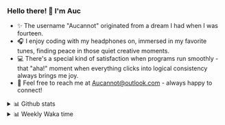 ### Hello there! 👋 I'm Auc

- ✨ The username "Aucannot" originated from a dream I had when I was fourteen.  
- 🎧 I enjoy coding with my headphones on, immersed in my favorite tunes, finding peace in those quiet creative moments.  
- 💻 There's a special kind of satisfaction when programs run smoothly - that "aha!" moment when everything clicks into logical consistency always brings me joy.
- 📧 Feel free to reach me at [Aucannot@outlook.com](mailto:Aucannot@outlook.com) - always happy to connect!

<details>
  <summary>📊 Github stats</summary>
  <div align="center">
    <img height="180em" src="https://github-readme-stats-delta-three-96.vercel.app/api?username=Aucannot&theme=tokyonight&count_private=true&show_icons=true&include_all_commits=true&custom_title=GitHub_Stats"/>
    <img height="180em" src="https://github-readme-stats-delta-three-96.vercel.app/api/top-langs/?username=Aucannot&theme=tokyonight&layout=compact&hide=CMake,Makefile"/>
  </div>
</details>
<details>
  <summary>📊 Weekly Waka time</summary>
  
  <!--START_SECTION:waka-->

```txt
Cuda          5 hrs 54 mins   ██████████░░░░░░░░░░░░░░░   39.59 %
C++           4 hrs 14 mins   ███████░░░░░░░░░░░░░░░░░░   28.41 %
Python        2 hrs 39 mins   ████▒░░░░░░░░░░░░░░░░░░░░   17.76 %
Markdown      1 hr 5 mins     ██░░░░░░░░░░░░░░░░░░░░░░░   07.35 %
Bash          25 mins         ▓░░░░░░░░░░░░░░░░░░░░░░░░   02.79 %
```

<!--END_SECTION:waka-->
</details>
